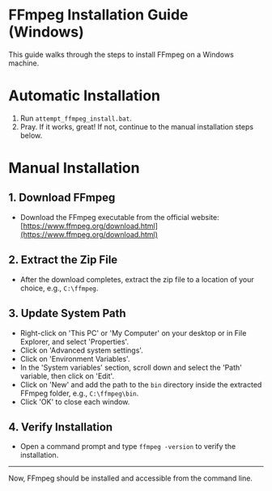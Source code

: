 # FFmpeg Installation Guide (Windows)

This guide walks through the steps to install FFmpeg on a Windows machine.

# Automatic Installation

 1. Run `attempt_ffmpeg_install.bat`.
 2. Pray. If it works, great! If not, continue to the manual installation steps below.


# Manual Installation

## 1. Download FFmpeg

- Download the FFmpeg executable from the official website:
  [https://www.ffmpeg.org/download.html](https://www.ffmpeg.org/download.html)

## 2. Extract the Zip File

- After the download completes, extract the zip file to a location of your choice, e.g., `C:\ffmpeg`.

## 3. Update System Path

- Right-click on 'This PC' or 'My Computer' on your desktop or in File Explorer, and select 'Properties'.
- Click on 'Advanced system settings'.
- Click on 'Environment Variables'.
- In the 'System variables' section, scroll down and select the 'Path' variable, then click on 'Edit'.
- Click on 'New' and add the path to the `bin` directory inside the extracted FFmpeg folder, e.g., `C:\ffmpeg\bin`.
- Click 'OK' to close each window.

## 4. Verify Installation

- Open a command prompt and type `ffmpeg -version` to verify the installation.

---

Now, FFmpeg should be installed and accessible from the command line.
